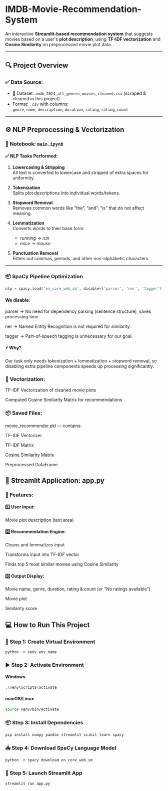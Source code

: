 # IMDB-Movie-Recommendation-System

An interactive **Streamlit-based recommendation system** that suggests movies based on a user's **plot description**, using **TF-IDF vectorization** and **Cosine Similarity** on preprocessed movie plot data.

---

## 🔍 Project Overview

### ✅ Data Source:
- 📄 Dataset: `imdb_2024_all_genres_movies_cleaned.csv` (scraped & cleaned in this project)
- Format: `.csv` with columns:  
  `genre`, `name`, `description`, `duration`, `rating`, `rating_count`

---

## ⚙️ NLP Preprocessing & Vectorization

### 📓 Notebook: `main.ipynb`

#### ✅ NLP Tasks Performed:
1. **Lowercasing & Stripping**  
   All text is converted to lowercase and stripped of extra spaces for uniformity.

2. **Tokenization**  
   Splits plot descriptions into individual words/tokens.

3. **Stopword Removal**  
   Removes common words like “the”, “and”, “is” that do not affect meaning.

4. **Lemmatization**  
   Converts words to their base form:  
   - *running* → *run*  
   - *mice* → *mouse*

5. **Punctuation Removal**  
   Filters out commas, periods, and other non-alphabetic characters.

---

### 📦 SpaCy Pipeline Optimization

```python
nlp = spacy.load('en_core_web_sm', disable=['parser', 'ner', 'tagger'])
```

#### We disable:

parser → No need for dependency parsing (sentence structure), saves processing time.

ner → Named Entity Recognition is not required for similarity.

tagger → Part-of-speech tagging is unnecessary for our goal.

#### ⚡ Why?
Our task only needs tokenization + lemmatization + stopword removal, so disabling extra pipeline components speeds up processing significantly.

### 🔄 Vectorization:
TF-IDF Vectorization of cleaned movie plots

Computed Cosine Similarity Matrix for recommendations

### 📦 Saved Files:
movie_recommender.pkl — contains:

TF-IDF Vectorizer

TF-IDF Matrix

Cosine Similarity Matrix

Preprocessed DataFrame

## 🚀 Streamlit Application: app.py
### 🔧 Features:
#### 1️⃣ User Input:
Movie plot description (text area)

#### 2️⃣ Recommendation Engine:
Cleans and lemmatizes input

Transforms input into TF-IDF vector

Finds top 5 most similar movies using Cosine Similarity

#### 3️⃣ Output Display:
Movie name, genre, duration, rating & count (or "No ratings available")

Movie plot

Similarity score

## 💻 How to Run This Project
### 🧪 Step 1: Create Virtual Environment
```bash
python -m venv env_name
```
### ▶️ Step 2: Activate Environment
#### Windows
```bash
.\venv\Scripts\activate
```
#### macOS/Linux
```bash
source venv/bin/activate
```
### 📦 Step 3: Install Dependencies
```bash
pip install numpy pandas streamlit scikit-learn spacy
```
### 📥 Step 4: Download SpaCy Language Model
```bash
python -m spacy download en_core_web_sm
```
### 🚀 Step 5: Launch Streamlit App
```bash
streamlit run app.py
```
